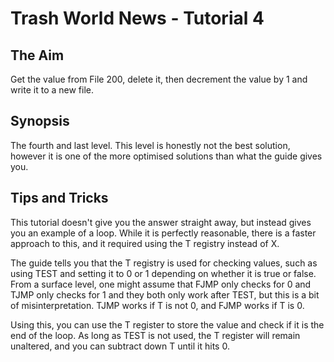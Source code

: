 # Trash World News - Tutorial 4

## The Aim
Get the value from File 200, delete it, then decrement the value by 1 and write it to a new file.

## Synopsis
The fourth and last level. This level is honestly not the best solution, however it is one of the more optimised solutions than what the guide gives you.

## Tips and Tricks
This tutorial doesn't give you the answer straight away, but instead gives you an example of a loop. While it is perfectly reasonable, there is a faster approach to this, and it required using the T registry instead of X. 

The guide tells you that the T registry is used for checking values, such as using TEST and setting it to 0 or 1 depending on whether it is true or false. From a surface level, one might assume that FJMP only checks for 0 and TJMP only checks for 1 and they both only work after TEST, but this is a bit of misinterpretation. TJMP works if T is not 0, and FJMP works if T is 0.

Using this, you can use the T register to store the value and check if it is the end of the loop. As long as TEST is not used, the T register will remain unaltered, and you can subtract down T until it hits 0.